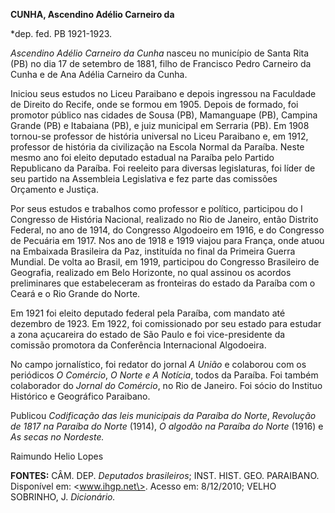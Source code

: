 **CUNHA, Ascendino Adélio Carneiro da**

\*dep. fed. PB 1921-1923.

*Ascendino Adélio Carneiro da Cunha* nasceu no município de Santa Rita
(PB) no dia 17 de setembro de 1881, filho de Francisco Pedro Carneiro da
Cunha e de Ana Adélia Carneiro da Cunha.

Iniciou seus estudos no Liceu Paraibano e depois ingressou na Faculdade
de Direito do Recife, onde se formou em 1905. Depois de formado, foi
promotor público nas cidades de Sousa (PB), Mamanguape (PB), Campina
Grande (PB) e Itabaiana (PB), e juiz municipal em Serraria (PB). Em 1908
tornou-se professor de história universal no Liceu Paraibano e, em 1912,
professor de história da civilização na Escola Normal da Paraíba. Neste
mesmo ano foi eleito deputado estadual na Paraíba pelo Partido
Republicano da Paraíba. Foi reeleito para diversas legislaturas, foi
líder de seu partido na Assembleia Legislativa e fez parte das comissões
Orçamento e Justiça.

Por seus estudos e trabalhos como professor e político, participou do I
Congresso de História Nacional, realizado no Rio de Janeiro, então
Distrito Federal, no ano de 1914, do Congresso Algodoeiro em 1916, e do
Congresso de Pecuária em 1917. Nos ano de 1918 e 1919 viajou para
França, onde atuou na Embaixada Brasileira da Paz, instituída no final
da Primeira Guerra Mundial. De volta ao Brasil, em 1919, participou do
Congresso Brasileiro de Geografia, realizado em Belo Horizonte, no qual
assinou os acordos preliminares que estabeleceram as fronteiras do
estado da Paraíba com o Ceará e o Rio Grande do Norte.

Em 1921 foi eleito deputado federal pela Paraíba, com mandato até
dezembro de 1923. Em 1922, foi comissionado por seu estado para estudar
a zona açucareira do estado de São Paulo e foi vice-presidente da
comissão promotora da Conferência Internacional Algodoeira.

No campo jornalístico, foi redator do jornal *A União* e colaborou com
os periódicos *O Comércio*, *O Norte e* *A Notícia*, todos da Paraíba.
Foi também colaborador do *Jornal do Comércio*, no Rio de Janeiro. Foi
sócio do Instituo Histórico e Geográfico Paraibano.

Publicou *Codificação das leis municipais da Paraíba do Norte*,
*Revolução de 1817 na Paraíba do Norte* (1914), *O algodão na Paraíba do
Norte* (1916) e *As secas no Nordeste.*

Raimundo Helio Lopes

**FONTES:** CÂM. DEP. *Deputados brasileiros*; INST. HIST. GEO.
PARAIBANO. Disponível em: \<www.ihgp.net\>. Acesso em: 8/12/2010; VELHO
SOBRINHO, J. *Dicionário.*
